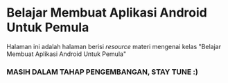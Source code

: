 # Belajar Membuat Aplikasi Android Untuk Pemula
Halaman ini adalah halaman berisi *resource* materi mengenai kelas "Belajar Membuat Aplikasi Android Untuk Pemula"



### MASIH DALAM TAHAP PENGEMBANGAN, STAY TUNE :)